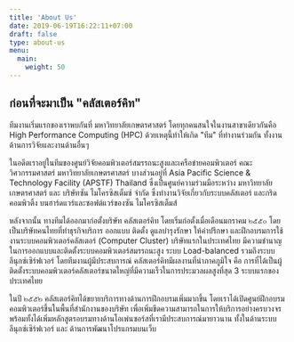 ```yaml
---
title: 'About Us'
date: 2019-06-19T16:22:11+07:00
draft: false
type: about-us
menu:
  main:
    weight: 50
---
```


## ก่อนที่จะมาเป็น "คลัสเตอร์คิท"

ทีมงานเริ่มแรกของเราพบกันที่ มหาวิทยาลัยเกษตรศาสตร์ โดยทุกคนสนใจในงานสาขาเดียวกันคือ High Performance Computing (HPC) ด้วยเหตุนี้ทำให้เกิด "ทีม" ที่ทำงานร่วมกัน ทั้งงานด้านการวิจัยและงานด้านอื่นๆ

ในอดีตเราอยู่ในทีมของศูนย์วิจัยคอมพิวเตอร์สมรรถนะสูงและเครือข่ายคอมพิวเตอร์ คณะวิศวกรรมศาสตร์ มหาวิทยาลัยเกษตรศาสตร์ บางส่วนอยู่ที่ Asia Pacific Science & Technology Facility (APSTF) Thailand ซึ่งเป็นศูนย์ความร่วมมือระหว่าง มหาวิทยาลัยเกษตรศาสตร์ และ บริษัทซัน ไมโครซิสเต็มซ์ จำกัด ซึ่งทำงานวิจัยเกี่ยวกับระบบคลัสเตอร์ และกริดคอมพิวติ้ง บนฮาร์ดแวร์และซอฟต์แวร์ของซัน ไมโครซิสเต็มส์

หลังจากนั้น ทางทีมได้ออกมาก่อตั้งบริษัท คลัสเตอร์คิท โดยเริ่มก่อตั้งเมื่อเดือนมกราคม ๒๕๕๐ โดยเป็นบริษัทคนไทยที่ทำธุรกิจบริการ ออกแบบ ติดตั้ง ดูแลบำรุงรักษา ให้คำปรึกษา และฝึกอบรมการใช้งานระบบคอมพิวเตอร์คลัสเตอร์ (Computer Cluster) บริษัทแรกในประเทศไทย มีความชำนาญในการออกแบบและติดตั้งระบบคอมพิวเตอร์สมรรถนะสูง ระบบ Load-balanced รวมถึงระบบลีนุกซ์เซิร์ฟเวอร์ โดยทีมงานผู้มีประสบการณ์ คลัสเตอร์คิทมีผลงานที่น่าภาคภูมิใจ คือ การที่ได้เป็นผู้ติดตั้งระบบคอมพิวเตอร์คลัสเตอร์ขนาดใหญ่ที่มีความเร็วในการประมวลผลสูงที่สุด 3 ระบบแรกของประเทศไทย

ในปี ๒๕๕๒ คลัสเตอร์คิทได้ขยายบริการทางด้านการฝึกอบรมเพิ่มมากขึ้น โดยเราได้เปิดศูนย์ฝึกอบรมคอมพิวเตอร์ขึ้นในพื้นที่สำนักงานของบริษัท เพื่อเพิ่มขีดความสามารถในการให้บริการอย่างครบวงจร พร้อมทั้งได้เพิ่มหลักสูตรอบรมทางด้านโอเพ่นซอร์สที่เรามีประสบการณ์มายาวนาน ทั้งในด้านระบบลีนุกซ์เซิร์ฟเวอร์ และ ด้านการพัฒนาโปรแกรมบนเว็บ
